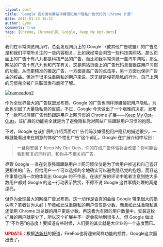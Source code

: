 ```yaml
---
layout: post
title: "Google 官方发布屏蔽涉嫌侵犯用户隐私广告代码的 Chrome 扩展"
date: 2011-01-25 10:32
author: Eyon
comments: true
tags: [Chrome, Chrome扩展, Google, Keep My Opt-Outs]
---
```

我们在平常浏览网页时，总会发现网页上的 Google （或其他广告联盟）的广告总是和我们平常所关注的一些内容相关，比如我经常会浏览一些科技类网站，那么页面上的广告十有八九都是科技产品的广告，而比如我平常浏览一些汽车网站，那么网站的广告十有八九也和汽车有关。这是网站页面上的广告代码具备跟踪用户习惯的功能，从而更精准的推送广告，一方面提高广告的点击率，另一方面也保护广告主的权益。但对于很多注重隐私的用户来说，这无疑是侵犯隐私的行为，自己上网的习惯完全被广告联盟发布商所了解。

<a href="http://img.chromi.org/2011/01/nameadog2.jpg">![](http://img.chromi.org/2011/01/nameadog2.jpg "nameadog2")</a>

作为全世界最大的广告联盟发布商，Google 的广告也同样涉嫌侵犯用户隐私，为此也引起了大量隐私党的反感。不过，Google 今天做出了一个艰难的决定，发布了一款可以屏蔽广告代码跟踪用户上网习惯的 Chrome 扩展——[Keep My Opt-Outs](https://chrome.google.com/webstore/detail/hhnjdplhmcnkiecampfdgfjilccfpfoe#)，该扩展的功能完全就是为了避免隐私党对网站广告跟踪用户习惯的抱怨。

不过，Google 在该扩展的介绍页面对广告代码涉嫌侵犯用户隐私的描述很少，一眼就能看出来在刻意的体现“个性化广告”这个词汇。Google 在扩展介绍中写到：


>一旦你安装了 Keep My Opt-Outs，你的在线广告体验将会改变：你可能会看到反复的同样的、和你并不相关的广告。


尽管 Google 一直在刻意强调跟踪用户上网习惯仅仅是为了给用户推送和自己喜好更相关的广告，但给用户一个可以选择的余地确实可以避免隐私党的抱怨，而且这件事情也再一次的体现出 Google 的不作恶。在该扩展的评论中笔者注意到绝大多数用户都对 Google 的这一行动表示赞赏，不得不说 Google 这件事情处理的真是漂亮。

但作为全球最大的网络广告发布商，这一动作是否真的会给 Google 带来很大的损失呢？笔者认为未必！毕竟如此注重隐私的用户仅仅是少数，而且如此注重隐私且还使用 Chrome 浏览器的用户更是少数，再这极为有限的用户数量中，安装这枚扩展的用户就更少了，所以这个扩展并不一定会影响到很多人，但 Google 做出了“不作恶”的态度！要知道有些时候，人们要的其实就是大企业的一个态度而已。

<span style="color: #ff0000;">**UPDATE：**</span>根据[法新社](http://www.google.com/hostednews/ap/article/ALeqM5ixAo_1N_82L-2-r5l0VgIhKP5Tkg)的报道，FireFox也将迎来同样功能的插件，Google这次豁出去了。
